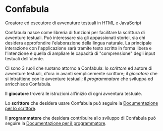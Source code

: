 # Confabula
Creatore ed esecutore di avvenuture testuali in HTML e JavaScript

Confabula nasce come libreria di funzioni per facilitare la scrittura di avventure testuali. Può interessare sia gli appassionati storici, sia chi desidera approfondire l'elaborazione della lingua naturale. La principale interazione con l'applicazione sarà tramite testo scritto in forma libera e l'intenzione è quella di ampliare le capacità di "comprensione" degli input testuali dell'utente.

Ci sono 3 ruoli che ruotano attorno a Confabula: lo *scrittore* ed autore di avventure testuali, d'ora in avanti semplicemente scrittore; il *giocatore* che si intrattiene con le avventure testuali; il *programmatore* che sviluppa ed arricchisce Confabula.

Il **giocatore** troverà le istruzioni all'inizio di ogni avventura testuale.

Lo **scrittore** che desidera usare Confabula può seguire la [Documentazione per lo scrittore](https://github.com/Druido87/Confabula/blob/master/documentazione/Documentazione%20Scrittore.md).

Il **programmatore** che desidera contribuire allo sviluppo di Confabula può seguire la [Documentazione per il programmatore](https://github.com/Druido87/Confabula/blob/master/documentazione/Documentazione%20Programmatore.md).
